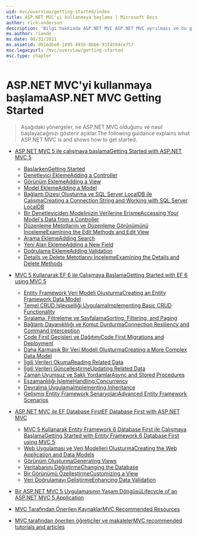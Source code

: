 ```yaml
---
uid: mvc/overview/getting-started/index
title: ASP.NET MVC'yi kullanmaya başlama | Microsoft Docs
author: rick-anderson
description: 'Bilgi hakkında ASP.NET MVC ASP.NET MVC ayrılması ve bu g NET bir ayrım sağlar dinamik Web siteleri oluşturmak için güçlü, desen tabanlı bir yöntem sağlar...'
ms.author: riande
ms.date: 08/31/2011
ms.assetid: d916dbe0-1895-491b-8bb6-93f4594ce757
msc.legacyurl: /mvc/overview/getting-started
msc.type: chapter
---
```

<a name="aspnet-mvc-getting-started"></a><span data-ttu-id="d9224-103">ASP.NET MVC'yi kullanmaya başlama</span><span class="sxs-lookup"><span data-stu-id="d9224-103">ASP.NET MVC Getting Started</span></span>
====================
> <span data-ttu-id="d9224-104">Aşağıdaki yönergeler, ne ASP.NET MVC olduğunu ve nasıl başlayacağınızı gösterir açıklar.</span><span class="sxs-lookup"><span data-stu-id="d9224-104">The following guidance explains what ASP.NET MVC is and shows how to get started.</span></span>


- [<span data-ttu-id="d9224-105">ASP.NET MVC 5 ile çalışmaya başlama</span><span class="sxs-lookup"><span data-stu-id="d9224-105">Getting Started with ASP.NET MVC 5</span></span>](introduction/index.md)

    - [<span data-ttu-id="d9224-106">Başlarken</span><span class="sxs-lookup"><span data-stu-id="d9224-106">Getting Started</span></span>](introduction/getting-started.md)
    - [<span data-ttu-id="d9224-107">Denetleyici Ekleme</span><span class="sxs-lookup"><span data-stu-id="d9224-107">Adding a Controller</span></span>](introduction/adding-a-controller.md)
    - [<span data-ttu-id="d9224-108">Görünüm Ekleme</span><span class="sxs-lookup"><span data-stu-id="d9224-108">Adding a View</span></span>](introduction/adding-a-view.md)
    - [<span data-ttu-id="d9224-109">Model Ekleme</span><span class="sxs-lookup"><span data-stu-id="d9224-109">Adding a Model</span></span>](introduction/adding-a-model.md)
    - [<span data-ttu-id="d9224-110">Bağlantı Dizesi Oluşturma ve SQL Server LocalDB ile Çalışma</span><span class="sxs-lookup"><span data-stu-id="d9224-110">Creating a Connection String and Working with SQL Server LocalDB</span></span>](introduction/creating-a-connection-string.md)
    - [<span data-ttu-id="d9224-111">Bir Denetleyiciden Modelinizin Verilerine Erişme</span><span class="sxs-lookup"><span data-stu-id="d9224-111">Accessing Your Model's Data from a Controller</span></span>](introduction/accessing-your-models-data-from-a-controller.md)
    - [<span data-ttu-id="d9224-112">Düzenleme Metotlarını ve Düzenleme Görünümünü İnceleme</span><span class="sxs-lookup"><span data-stu-id="d9224-112">Examining the Edit Methods and Edit View</span></span>](introduction/examining-the-edit-methods-and-edit-view.md)
    - [<span data-ttu-id="d9224-113">Arama Ekleme</span><span class="sxs-lookup"><span data-stu-id="d9224-113">Adding Search</span></span>](introduction/adding-search.md)
    - [<span data-ttu-id="d9224-114">Yeni Alan Ekleme</span><span class="sxs-lookup"><span data-stu-id="d9224-114">Adding a New Field</span></span>](introduction/adding-a-new-field.md)
    - [<span data-ttu-id="d9224-115">Doğrulama Ekleme</span><span class="sxs-lookup"><span data-stu-id="d9224-115">Adding Validation</span></span>](introduction/adding-validation.md)
    - [<span data-ttu-id="d9224-116">Details ve Delete Metotlarını İnceleme</span><span class="sxs-lookup"><span data-stu-id="d9224-116">Examining the Details and Delete Methods</span></span>](introduction/examining-the-details-and-delete-methods.md)
- [<span data-ttu-id="d9224-117">MVC 5 Kullanarak EF 6 ile Çalışmaya Başlama</span><span class="sxs-lookup"><span data-stu-id="d9224-117">Getting Started with EF 6 using MVC 5</span></span>](getting-started-with-ef-using-mvc/index.md)

    - [<span data-ttu-id="d9224-118">Entity Framework Veri Modeli Oluşturma</span><span class="sxs-lookup"><span data-stu-id="d9224-118">Creating an Entity Framework Data Model</span></span>](getting-started-with-ef-using-mvc/creating-an-entity-framework-data-model-for-an-asp-net-mvc-application.md)
    - [<span data-ttu-id="d9224-119">Temel CRUD İşlevselliği Uygulama</span><span class="sxs-lookup"><span data-stu-id="d9224-119">Implementing Basic CRUD Functionality</span></span>](getting-started-with-ef-using-mvc/implementing-basic-crud-functionality-with-the-entity-framework-in-asp-net-mvc-application.md)
    - [<span data-ttu-id="d9224-120">Sıralama, Filtreleme ve Sayfalama</span><span class="sxs-lookup"><span data-stu-id="d9224-120">Sorting, Filtering, and Paging</span></span>](getting-started-with-ef-using-mvc/sorting-filtering-and-paging-with-the-entity-framework-in-an-asp-net-mvc-application.md)
    - [<span data-ttu-id="d9224-121">Bağlantı Dayanıklılığı ve Komut Durdurma</span><span class="sxs-lookup"><span data-stu-id="d9224-121">Connection Resiliency and Command Interception</span></span>](getting-started-with-ef-using-mvc/connection-resiliency-and-command-interception-with-the-entity-framework-in-an-asp-net-mvc-application.md)
    - [<span data-ttu-id="d9224-122">Code First Geçişleri ve Dağıtımı</span><span class="sxs-lookup"><span data-stu-id="d9224-122">Code First Migrations and Deployment</span></span>](getting-started-with-ef-using-mvc/migrations-and-deployment-with-the-entity-framework-in-an-asp-net-mvc-application.md)
    - [<span data-ttu-id="d9224-123">Daha Karmaşık Bir Veri Modeli Oluşturma</span><span class="sxs-lookup"><span data-stu-id="d9224-123">Creating a More Complex Data Model</span></span>](getting-started-with-ef-using-mvc/creating-a-more-complex-data-model-for-an-asp-net-mvc-application.md)
    - [<span data-ttu-id="d9224-124">İlgili Verileri Okuma</span><span class="sxs-lookup"><span data-stu-id="d9224-124">Reading Related Data</span></span>](getting-started-with-ef-using-mvc/reading-related-data-with-the-entity-framework-in-an-asp-net-mvc-application.md)
    - [<span data-ttu-id="d9224-125">İlgili Verileri Güncelleştirme</span><span class="sxs-lookup"><span data-stu-id="d9224-125">Updating Related Data</span></span>](getting-started-with-ef-using-mvc/updating-related-data-with-the-entity-framework-in-an-asp-net-mvc-application.md)
    - [<span data-ttu-id="d9224-126">Zaman Uyumsuz ve Saklı Yordamlar</span><span class="sxs-lookup"><span data-stu-id="d9224-126">Async and Stored Procedures</span></span>](getting-started-with-ef-using-mvc/async-and-stored-procedures-with-the-entity-framework-in-an-asp-net-mvc-application.md)
    - [<span data-ttu-id="d9224-127">Eşzamanlılığı İşleme</span><span class="sxs-lookup"><span data-stu-id="d9224-127">Handling Concurrency</span></span>](getting-started-with-ef-using-mvc/handling-concurrency-with-the-entity-framework-in-an-asp-net-mvc-application.md)
    - [<span data-ttu-id="d9224-128">Devralma Uygulama</span><span class="sxs-lookup"><span data-stu-id="d9224-128">Implementing Inheritance</span></span>](getting-started-with-ef-using-mvc/implementing-inheritance-with-the-entity-framework-in-an-asp-net-mvc-application.md)
    - [<span data-ttu-id="d9224-129">Gelişmiş Entity Framework Senaryoları</span><span class="sxs-lookup"><span data-stu-id="d9224-129">Advanced Entity Framework Scenarios</span></span>](getting-started-with-ef-using-mvc/advanced-entity-framework-scenarios-for-an-mvc-web-application.md)
- [<span data-ttu-id="d9224-130">ASP.NET MVC ile EF Database First</span><span class="sxs-lookup"><span data-stu-id="d9224-130">EF Database First with ASP.NET MVC</span></span>](database-first-development/index.md)

    - [<span data-ttu-id="d9224-131">MVC 5 Kullanarak Entity Framework 6 Database First ile Çalışmaya Başlama</span><span class="sxs-lookup"><span data-stu-id="d9224-131">Getting Started with Entity Framework 6 Database First using MVC 5</span></span>](database-first-development/setting-up-database.md)
    - [<span data-ttu-id="d9224-132">Web Uygulaması ve Veri Modelleri Oluşturma</span><span class="sxs-lookup"><span data-stu-id="d9224-132">Creating the Web Application and Data Models</span></span>](database-first-development/creating-the-web-application.md)
    - [<span data-ttu-id="d9224-133">Görünüm Oluşturma</span><span class="sxs-lookup"><span data-stu-id="d9224-133">Generating Views</span></span>](database-first-development/generating-views.md)
    - [<span data-ttu-id="d9224-134">Veritabanını Değiştirme</span><span class="sxs-lookup"><span data-stu-id="d9224-134">Changing the Database</span></span>](database-first-development/changing-the-database.md)
    - [<span data-ttu-id="d9224-135">Bir Görünümü Özelleştirme</span><span class="sxs-lookup"><span data-stu-id="d9224-135">Customizing a View</span></span>](database-first-development/customizing-a-view.md)
    - [<span data-ttu-id="d9224-136">Veri Doğrulamayı Geliştirme</span><span class="sxs-lookup"><span data-stu-id="d9224-136">Enhancing Data Validation</span></span>](database-first-development/enhancing-data-validation.md)
- [<span data-ttu-id="d9224-137">Bir ASP.NET MVC 5 Uygulamasının Yaşam Döngüsü</span><span class="sxs-lookup"><span data-stu-id="d9224-137">Lifecycle of an ASP.NET MVC 5 Application</span></span>](lifecycle-of-an-aspnet-mvc-5-application.md)
- [<span data-ttu-id="d9224-138">MVC Tarafından Önerilen Kaynaklar</span><span class="sxs-lookup"><span data-stu-id="d9224-138">MVC Recommended Resources</span></span>](recommended-resources-for-mvc.md)
- [<span data-ttu-id="d9224-139">MVC tarafından önerilen öğreticiler ve makaleler</span><span class="sxs-lookup"><span data-stu-id="d9224-139">MVC recommended tutorials and articles</span></span>](mvc-learning-sequence.md)
